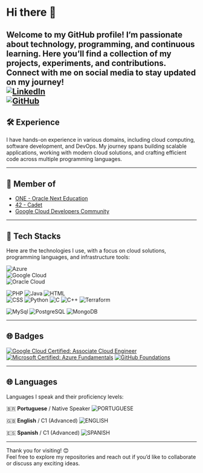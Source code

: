 # Hi there 👋  
Welcome to my GitHub profile! I’m passionate about technology, programming, and continuous learning. Here you’ll find a collection of my projects, experiments, and contributions.
Connect with me on social media to stay updated on my journey!  
[![LinkedIn](https://img.shields.io/badge/LinkedIn-0A66C2?style=for-the-badge&logo=linkedin&logoColor=white)](https://www.linkedin.com/in/viniciusarturvieira/)  
[![GitHub](https://img.shields.io/badge/GitHub-181717?style=for-the-badge&logo=github&logoColor=white)](https://github.com/viniartur)
---

## 🛠 Experience  
I have hands-on experience in various domains, including cloud computing, software development, and DevOps. My journey spans building scalable applications, working with modern cloud solutions, and crafting efficient code across multiple programming languages.  

---

## 🌟 Member of  
- [ONE - Oracle Next Education](https://www.oracle.com/br/education/oracle-next-education/)  
- [42 - Cadet](https://42sp.org.br/)  
- [Google Cloud Developers Community](https://www.cloudskillsboost.google/public_profiles/1749ec2f-f110-4977-a7ad-31db308a2c0f)  

---

## 🚀 Tech Stacks  
Here are the technologies I use, with a focus on cloud solutions, programming languages, and infrastructure tools:  


![Azure](https://img.shields.io/badge/Azure-0078D4?style=for-the-badge&logo=microsoftazure&logoColor=white)  
![Google Cloud](https://img.shields.io/badge/Google%20Cloud-4285F4?style=for-the-badge&logo=googlecloud&logoColor=white)  
![Oracle Cloud](https://img.shields.io/badge/Oracle%20Cloud-F80000?style=for-the-badge&logo=oracle&logoColor=white) 

![PHP](https://img.shields.io/badge/PHP-777BB4?style=for-the-badge&logo=php&logoColor=white)  ![Java](https://img.shields.io/badge/Java-007396?style=for-the-badge&logo=java&logoColor=white)  ![HTML](https://img.shields.io/badge/HTML-E34F26?style=for-the-badge&logo=html5&logoColor=white)  
![CSS](https://img.shields.io/badge/CSS-1572B6?style=for-the-badge&logo=css3&logoColor=white)  ![Python](https://img.shields.io/badge/Python-3776AB?style=for-the-badge&logo=python&logoColor=white)  ![C](https://img.shields.io/badge/C-A8B9CC?style=for-the-badge&logo=c&logoColor=white)  ![C++](https://img.shields.io/badge/C++-00599C?style=for-the-badge&logo=cplusplus&logoColor=white) ![Terraform](https://img.shields.io/badge/Terraform-623CE4?style=for-the-badge&logo=terraform&logoColor=white) 

![MySql](https://img.shields.io/badge/MySQL-4479A1?style=for-the-badge&logo=mysql&logoColor=white) ![PostgreSQL](https://img.shields.io/badge/PostgreSQL-4169E1?style=for-the-badge&logo=postgresql&logoColor=white) ![MongoDB](https://img.shields.io/badge/MongoDB-47A248?style=for-the-badge&logo=mongodb&logoColor=white)

---
## 🌐 Badges 

[![Google Cloud Certified: Associate Cloud Engineer](https://images.credly.com/size/340x340/images/08096465-cbfc-4c3e-93e5-93c5aa61f23e/image.png)](https://www.credly.com/badges/7975edff-156c-4d38-9882-5a2491892fbc/public_url)
[![Microsoft Certified: Azure Fundamentals](https://images.credly.com/size/340x340/images/be8fcaeb-c769-4858-b567-ffaaa73ce8cf/image.png)](https://www.credly.com/badges/f988abee-1898-43ee-b068-78f8824f8e8e/public_url)
[![GitHub Foundations](https://images.credly.com/size/340x340/images/024d0122-724d-4c5a-bd83-cfe3c4b7a073/image.png)](https://www.credly.com/badges/024d0122-724d-4c5a-bd83-cfe3c4b7a073/public_url)


---

## 🌐 Languages  
Languages I speak and their proficiency levels:  

🇧🇷 **Portuguese** / Native Speaker  ![PORTUGUESE](https://img.shields.io/badge/Language-Português-informational?style=for-the-badge)

🇬🇧 **English** / C1 (Advanced)  ![ENGLISH](https://img.shields.io/badge/Language-English-informational?style=for-the-badge)

🇪🇸 **Spanish** / C1 (Advanced) ![SPANISH](https://img.shields.io/badge/Language-Español-informational?style=for-the-badge) 

---

Thank you for visiting! 😊  
Feel free to explore my repositories and reach out if you’d like to collaborate or discuss any exciting ideas.
